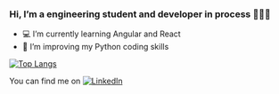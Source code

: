### Hi, I’m a engineering student and developer in process 👩🏻‍🎓

<!--
**dsgarcia8/dsgarcia8** is a ✨ _special_ ✨ repository because its `README.md` (this file) appears on your GitHub profile.


- 🌱 I’m currently learning ...
- 👯 I’m looking to collaborate on ...
- 🤔 I’m looking for help with ...
- 💬 Ask me about ...
- 📫 How to reach me: ...
- 😄 Pronouns: ...
- ⚡ Fun fact: ...
-->
- 💻 I’m currently learning Angular and React
- 🐍 I’m improving my Python coding skills

[![Top Langs](https://github-readme-stats.vercel.app/api/top-langs/?username=dsgarcia8&hide=html)](https://github.com/anuraghazra/github-readme-stats)

<!--![Anurag's GitHub stats](https://github-readme-stats.vercel.app/api?username=dsgarcia8&show_icons=true&theme=radical)-->

<!-- Actual text -->

You can find me on [![LinkedIn][1.2]][1]

<!-- Icons -->
[1.2]: https://raw.githubusercontent.com/MartinHeinz/MartinHeinz/master/linkedin-3-16.png (LinkedIn icon without padding)

<!-- Links to your social media accounts -->
[1]: https://www.linkedin.com/in/dsgarcia8/
